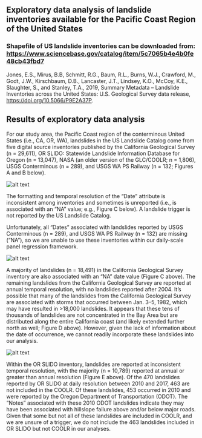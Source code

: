 ## Exploratory data analysis of landslide inventories available for the Pacific Coast Region of the United States

### Shapefile of US landslide inventories can be downloaded from: https://www.sciencebase.gov/catalog/item/5c7065b4e4b0fe48cb43fbd7

Jones, E.S., Mirus, B.B, Schmitt, R.G., Baum, R.L., Burns, W.J., Crawford, M., Godt, J.W., Kirschbaum, D.B., Lancaster, J.T., Lindsey, K.O., McCoy, K.E., Slaughter, S., and Stanley, T.A., 2019, Summary Metadata – Landslide Inventories across the United States: U.S. Geological Survey data release, https://doi.org/10.5066/P9E2A37P.

## Results of exploratory data analysis

For our study area, the Pacific Coast region of the conterminous United States (i.e., CA, OR, WA), landslides in the US Landslide Catalog come from five digital source inventories published by the California Geological Survey (n = 29,611), OR SLIDO: Statewide Landslide Information Database for Oregon (n = 13,047), NASA (an older version of the GLC/COOLR; n = 1,806), USGS Conterminous (n = 289), and USGS WA PS Railway (n = 132; Figures A and B below). 

![alt text](https://github.com/ec-johnston/landslide-inventories/blob/main/plots/Figures_A_B.png)

The formatting and temporal resolution of the “Date” attribute is inconsistent among inventories and sometimes is unreported (i.e., is associated with an “NA” value; e.g., Figure C below). A landslide trigger is not reported by the US Landslide Catalog. 

Unfortunately, all “Dates” associated with landslides reported by USGS Conterminous (n = 289), and USGS WA PS Railway (n = 132) are missing (“NA”), so we are unable to use these inventories within our daily-scale panel regression framework. 

![alt text](https://github.com/ec-johnston/landslide-inventories/blob/main/plots/Figures_C_D.png)

A majority of landslides (n = 18,491) in the California Geological Survey inventory are also associated with an “NA” date value (Figure C above). The remaining landslides from the California Geological Survey are reported at annual temporal resolution, with no landslides reported after 2004.  It’s possible that many of the landslides from the California Geological Survey are associated with storms that occurred between Jan. 3–5, 1982, which may have resulted in >18,000 landslides. It appears that these tens of thousands of landslides are not concentrated in the Bay Area but are distributed along the entire California coast (and likely extended further north as well; Figure D above). However, given the lack of information about the date of occurrence, we cannot readily incorporate these landslides into our analysis. 

![alt text](https://github.com/ec-johnston/landslide-inventories/blob/main/plots/FigureE.png)

Within the OR SLIDO inventory, landslides are reported at inconsistent temporal resolution, with the majority (n = 10,789) reported at annual or greater than annual resolution (Figure E above). Of the 470 landslides reported by OR SLIDO at daily resolution between 2010 and 2017, 463 are not included in the COOLR. Of these landslides, 453 occurred in 2010 and were reported by the Oregon Department of Transportation (ODOT). The “Notes” associated with these 2010 ODOT landslides indicate they may have been associated with hillslope failure above and/or below major roads. Given that some but not all of these landslides are included in COOLR, and we are unsure of a trigger, we do not include the 463 landslides included in OR SLIDO but not COOLR in our analyses. 
